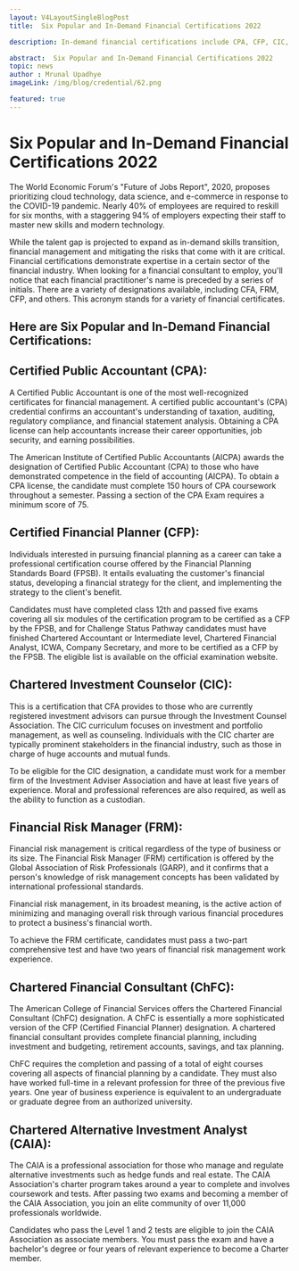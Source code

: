 ```yaml
---
layout: V4LayoutSingleBlogPost
title:  Six Popular and In-Demand Financial Certifications 2022

description: In-demand financial certifications include CPA, CFP, CIC, FRM, ChFC, and CAIA, offering expertise in different areas of finance.

abstract:  Six Popular and In-Demand Financial Certifications 2022
topic: news
author : Mrunal Upadhye
imageLink: /img/blog/credential/62.png

featured: true
---
```


# Six Popular and In-Demand Financial Certifications 2022


The World Economic Forum's "Future of Jobs Report", 2020, proposes prioritizing cloud technology, data science, and e-commerce in response to the COVID-19 pandemic. Nearly 40% of employees are required to reskill for six months, with a staggering 94% of employers expecting their staff to master new skills and modern technology.

While the talent gap is projected to expand as in-demand skills transition, financial management and mitigating the risks that come with it are critical. Financial certifications demonstrate expertise in a certain sector of the financial industry. When looking for a financial consultant to employ, you'll notice that each financial practitioner's name is preceded by a series of initials. There are a variety of designations available, including CFA, FRM, CFP, and others. This acronym stands for a variety of financial certificates.

## Here are Six Popular and In-Demand Financial Certifications:

## Certified Public Accountant (CPA):


A Certified Public Accountant is one of the most well-recognized certificates for financial management. A certified public accountant's (CPA) credential confirms an accountant's understanding of taxation, auditing, regulatory compliance, and financial statement analysis. Obtaining a CPA license can help accountants increase their career opportunities, job security, and earning possibilities.

The American Institute of Certified Public Accountants (AICPA) awards the designation of Certified Public Accountant (CPA) to those who have demonstrated competence in the field of accounting (AICPA). To obtain a CPA license, the candidate must complete 150 hours of CPA coursework throughout a semester. Passing a section of the CPA Exam requires a minimum score of 75.

## Certified Financial Planner (CFP):

Individuals interested in pursuing financial planning as a career can take a professional certification course offered by the Financial Planning Standards Board (FPSB). It entails evaluating the customer's financial status, developing a financial strategy for the client, and implementing the strategy to the client's benefit.

Candidates must have completed class 12th and passed five exams covering all six modules of the certification program to be certified as a CFP by the FPSB, and for Challenge Status Pathway candidates must have finished Chartered Accountant or Intermediate level, Chartered Financial Analyst, ICWA, Company Secretary, and more to be certified as a CFP by the FPSB. The eligible list is available on the official examination website.

## Chartered Investment Counselor (CIC):

This is a certification that CFA provides to those who are currently registered investment advisors can pursue through the Investment Counsel Association. The CIC curriculum focuses on investment and portfolio management, as well as counseling. Individuals with the CIC charter are typically prominent stakeholders in the financial industry, such as those in charge of huge accounts and mutual funds.

To be eligible for the CIC designation, a candidate must work for a member firm of the Investment Adviser Association and have at least five years of experience. Moral and professional references are also required, as well as the ability to function as a custodian.

## Financial Risk Manager (FRM):

Financial risk management is critical regardless of the type of business or its size. The Financial Risk Manager (FRM) certification is offered by the Global Association of Risk Professionals (GARP), and it confirms that a person's knowledge of risk management concepts has been validated by international professional standards.

Financial risk management, in its broadest meaning, is the active action of minimizing and managing overall risk through various financial procedures to protect a business's financial worth.

To achieve the FRM certificate, candidates must pass a two-part comprehensive test and have two years of financial risk management work experience.

## Chartered Financial Consultant (ChFC):

The American College of Financial Services offers the Chartered Financial Consultant (ChFC) designation. A ChFC is essentially a more sophisticated version of the CFP (Certified Financial Planner) designation. A chartered financial consultant provides complete financial planning, including investment and budgeting, retirement accounts, savings, and tax planning.

ChFC requires the completion and passing of a  total of eight courses covering all aspects of financial planning by a candidate. They must also have worked full-time in a relevant profession for three of the previous five years. One year of business experience is equivalent to an undergraduate or graduate degree from an authorized university.

## Chartered Alternative Investment Analyst (CAIA):

The CAIA is a professional association for those who manage and regulate alternative investments such as hedge funds and real estate. The CAIA Association's charter program takes around a year to complete and involves coursework and tests. After passing two exams and becoming a member of the CAIA Association, you join an elite community of over 11,000 professionals worldwide.

Candidates who pass the Level 1 and 2 tests are eligible to join the CAIA Association as associate members. You must pass the exam and have a bachelor's degree or four years of relevant experience to become a Charter member.
